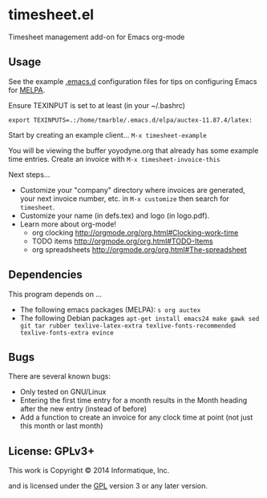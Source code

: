 # timesheet.el

Timesheet management add-on for Emacs org-mode

## Usage

See the example [.emacs.d](example.emacs.d) configuration files for tips
on configuring Emacs for [MELPA](http://melpa.milkbox.net/#/getting-started).

Ensure TEXINPUT is set to at least (in your ~/.bashrc)

````export TEXINPUTS=.:/home/tmarble/.emacs.d/elpa/auctex-11.87.4/latex:````

Start by creating an example client...
````M-x timesheet-example````

You will be viewing the buffer yoyodyne.org that already has some example time entries. Create an invoice with
````M-x timesheet-invoice-this````

Next steps...
* Customize your "company" directory where invoices are generated, your next invoice number, etc.
  in ````M-x customize```` then search for ````timesheet````.
* Customize your name (in defs.tex) and logo (in logo.pdf).
* Learn more about org-mode!
  * org clocking http://orgmode.org/org.html#Clocking-work-time
  * TODO items http://orgmode.org/org.html#TODO-Items
  * org spreadsheets http://orgmode.org/org.html#The-spreadsheet

## Dependencies

This program depends on ...
* The following emacs packages (MELPA): ````s org auctex````
* The following Debian packages
  ```apt-get install emacs24 make gawk sed git tar rubber texlive-latex-extra texlive-fonts-recommended texlive-fonts-extra evince```

## Bugs

There are several known bugs:

* Only tested on GNU/Linux
* Entering the first time entry for a month results in the Month heading after the new entry (instead of before)
* Add a function to create an invoice for any clock time at point (not just this month or last month)

## License: GPLv3+

This work is Copyright © 2014 Informatique, Inc.

and is licensed under the [GPL](LICENSE) version 3 or any later version.
